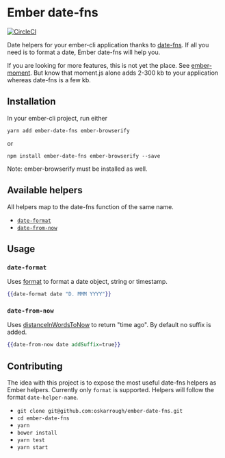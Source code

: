 # Ember date-fns

[![CircleCI](https://circleci.com/gh/oskarrough/ember-date-fns.svg?style=svg)](https://circleci.com/gh/oskarrough/ember-date-fns)

Date helpers for your ember-cli application thanks to [date-fns](https://date-fns.org/). If all you need is to format a date, Ember date-fns will help you.

If you are looking for more features, this is not yet the place. See [ember-moment](https://github.com/stefanpenner/ember-moment). But know that moment.js alone adds 2-300 kb to your application whereas date-fns is a few kb.

## Installation

In your ember-cli project, run either

`yarn add ember-date-fns ember-browserify`

or

`npm install ember-date-fns ember-browserify --save`

Note: ember-browserify must be installed as well.
  
## Available helpers

All helpers map to the date-fns function of the same name.

+ [`date-format`](#date-format)
+ [`date-from-now`](#date-from-now)

## Usage

### `date-format`

Uses [format](https://date-fns.org/docs/format) to format a date object, string or timestamp.

```hbs
{{date-format date "D. MMM YYYY"}}
```

### `date-from-now`

Uses [distanceInWordsToNow](https://date-fns.org/docs/distanceInWordsToNow) to return "time ago". By default no suffix is added.

```hbs
{{date-from-now date addSuffix=true}}
```

## Contributing

The idea with this project is to expose the most useful date-fns helpers as Ember helpers. Currently only `format` is supported. Helpers will follow the format `date-helper-name`.

* `git clone git@github.com:oskarrough/ember-date-fns.git` 
* `cd ember-date-fns`
* `yarn`
* `bower install`
* `yarn test`
* `yarn start`

